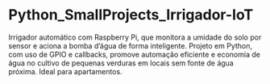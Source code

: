 # Python_SmallProjects_Irrigador-IoT
Irrigador automático com Raspberry Pi, que monitora a umidade do solo por sensor e aciona a bomba d’água de forma inteligente. Projeto em Python, com uso de GPIO e callbacks, promove automação eficiente e economia de água no cultivo de pequenas verduras em locais sem fonte de água próxima. Ideal para apartamentos.
